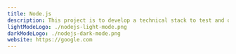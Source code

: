 ```yaml
---
title: Node.js
description: This project is to develop a technical stack to test and observe the agriultural lands and their nutrients
lightModeLogo: ./nodejs-light-mode.png
darkModeLogo: ./nodejs-dark-mode.png
website: https://google.com
---
```

